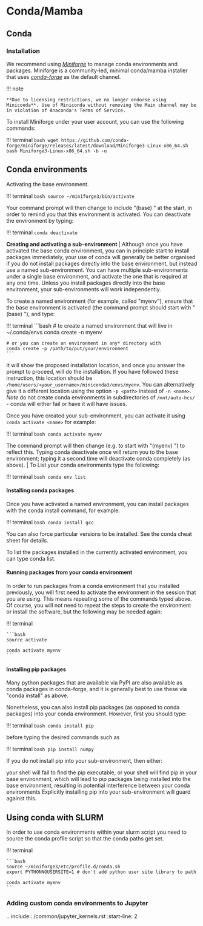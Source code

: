 # Conda/Mamba


## Conda


### Installation

We recommend using _[Miniforge](https://conda-forge.org/miniforge)_ to manage conda environments and packages.
Miniforge is a community-led, minimal conda/mamba installer that uses _[conda-forge](https://conda-forge.org/)_ as the default channel.

!!! note

    **Due to licensing restrictions, we no longer endorse using Miniconda**. Use of Miniconda without removing the Main channel may be in violation of Anaconda's Terms of Service.

To install Miniforge under your user account, you can use the following commands:

!!! terminal
    ```bash
    wget https://github.com/conda-forge/miniforge/releases/latest/download/Miniforge3-Linux-x86_64.sh
    bash Miniforge3-Linux-x86_64.sh -b -u
    ```


## Conda environments


Activating the base environment.

!!! terminal
    ```bash
    source ~/miniforge3/bin/activate
    ```

Your command prompt will then change to include "(base) " at the start, in order to remind you that this environment is activated.  You can deactivate the environment by typing:

!!! terminal
    ```
    conda deactivate
    ```

**Creating and activating a sub-environment**
 |
Although once you have activated the base conda environment, you can in principle start to install packages immediately, your use of conda will generally be better organised if you do not install packages directly into the base environment, but instead use a named sub-environment.  You can have multiple sub-environments under a single base environment, and activate the one that is required at any one time.  Unless you install packages directly into the base environment, your sub-environments will work independently.

To create a named environment (for example, called "myenv"), ensure that the base environment is activated (the command prompt should start with "(base) "), and type:


!!! terminal
    ```bash
    # to create a named environment that will live in ~/.conda/envs
    conda create -n myenv

    # or you can create an environment in any* directory with
    conda create -p /path/to/put/your/environment
    ```

It will show the proposed installation location, and once you answer the prompt to proceed, will do the installation.  If you have followed these instruction, this location should be `/home/users/<your_username>/miniconda3/envs/myenv`.  You can alternatively give it a different location using the option `-p <path>` instead of `-n <name>`.
 *Note* do not create conda environments in subdirectories of `/mnt/auto-hcs/` - conda will either fail or have it will have issues.


Once you have created your sub-environment, you can activate it using `conda activate <name>` for example:

!!! terminal
    ```bash
    conda activate myenv
    ```

The command prompt will then change (e.g. to start with "(myenv) ") to reflect this.  Typing conda deactivate once will return you to the base environment; typing it a second time will deactivate conda completely (as above).
 | To List your conda environments type the following:

!!! terminal
    ```bash
    conda env list
    ```

#### Installing conda packages

Once you have activated a named environment, you can install packages with the conda install command, for example:

!!! terminal
    ```bash
    conda install gcc
    ```

You can also force particular versions to be installed.  See the conda cheat sheet for details.

To list the packages installed in the currently activated environment, you can type conda list.

#### Running packages from your conda environment

In order to run packages from a conda environment that you installed previously, you will first need to activate the environment in the session that you are using.  This means repeating some of the commands typed above.  Of course, you will not need to repeat the steps to create the environment or install the software, but the following may be needed again:


!!! terminal

    ```bash
    source activate

    conda activate myenv
    ```

#### Installing pip packages

Many python packages that are available via PyPI are also available as conda packages in conda-forge, and it is generally best to use these via "conda install" as above.

Nonetheless, you can also install pip packages (as opposed to conda packages) into your conda environment.  However, first you should type:

!!! terminal
    ```bash
    conda install pip
    ```

before typing the desired commands such as


!!! terminal
    ```bash
    pip install numpy
    ```

If you do not install pip into your sub-environment, then either:

your shell will fail to find the pip executable, or
your shell will find pip in your base environment, which will lead to pip packages being installed into the base environment, resulting in potential interference between your conda environments
Explicitly installing pip into your sub-environment will guard against this.    


## Using conda with SLURM


In order to use conda environments within your slurm script you need to source the conda profile script so that the conda paths get set.

!!! terminal
    
    ```bash
    source ~/miniforge3/etc/profile.d/conda.sh
    export PYTHONNOUSERSITE=1 # don't add python user site library to path

    conda activate myenv
    ```

### Adding custom conda environments to Jupyter

.. include:: /common/jupyter_kernels.rst
  :start-line: 2
  
